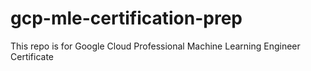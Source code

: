 # gcp-mle-certification-prep
This repo is for Google Cloud Professional Machine Learning Engineer Certificate
